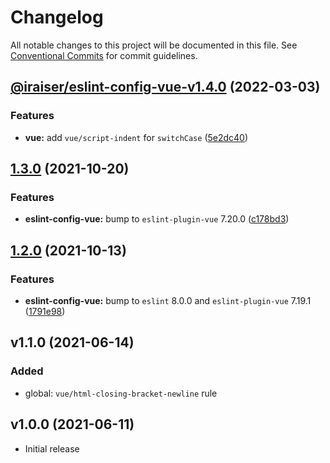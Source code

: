 # Changelog

All notable changes to this project will be documented in this file. See [Conventional Commits](https://conventionalcommits.org) for commit guidelines.

## [@iraiser/eslint-config-vue-v1.4.0](https://github.com/iRaiser/eslint-configs/compare/@iraiser/eslint-config-vue@1.3.0...@iraiser/eslint-config-vue@1.4.0) (2022-03-03)


### Features

* **vue:** add `vue/script-indent` for `switchCase` ([5e2dc40](https://github.com/iRaiser/eslint-configs/commit/5e2dc409dd7381a50163c357b2a84d8f1ca23ed6))

## [1.3.0](https://github.com/iRaiser/eslint-configs/compare/@iraiser/eslint-config-vue@1.2.0...@iraiser/eslint-config-vue@1.3.0) (2021-10-20)


### Features

* **eslint-config-vue:** bump to `eslint-plugin-vue` 7.20.0 ([c178bd3](https://github.com/iRaiser/eslint-configs/commit/c178bd3ccd1e53d98fc92f8f19b35964b6539215))




## [1.2.0](https://github.com/iRaiser/eslint-configs/compare/@iraiser/eslint-config-vue@1.1.0...@iraiser/eslint-config-vue@1.2.0) (2021-10-13)


### Features

* **eslint-config-vue:** bump to `eslint` 8.0.0 and `eslint-plugin-vue` 7.19.1 ([1791e98](https://github.com/iRaiser/eslint-configs/commit/1791e98d08d6ae3d6e4bfe1b2c13903af79701fe))


## v1.1.0 (2021-06-14)

### Added

* global: `vue/html-closing-bracket-newline` rule

## v1.0.0 (2021-06-11)

* Initial release
